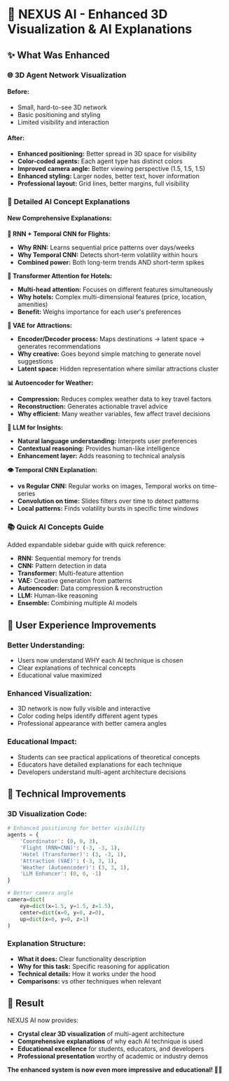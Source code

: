# 🎯 NEXUS AI - Enhanced 3D Visualization & AI Explanations

## ✨ What Was Enhanced

### 🌐 **3D Agent Network Visualization**

#### **Before:**
- Small, hard-to-see 3D network
- Basic positioning and styling
- Limited visibility and interaction

#### **After:**
- **Enhanced positioning:** Better spread in 3D space for visibility
- **Color-coded agents:** Each agent type has distinct colors
- **Improved camera angle:** Better viewing perspective (1.5, 1.5, 1.5)
- **Enhanced styling:** Larger nodes, better text, hover information
- **Professional layout:** Grid lines, better margins, full visibility

### 🧠 **Detailed AI Concept Explanations**

#### **New Comprehensive Explanations:**

**🔮 RNN + Temporal CNN for Flights:**
- **Why RNN:** Learns sequential price patterns over days/weeks
- **Why Temporal CNN:** Detects short-term volatility within hours
- **Combined power:** Both long-term trends AND short-term spikes

**🎯 Transformer Attention for Hotels:**
- **Multi-head attention:** Focuses on different features simultaneously
- **Why hotels:** Complex multi-dimensional features (price, location, amenities)
- **Benefit:** Weighs importance for each user's preferences

**🔄 VAE for Attractions:**
- **Encoder/Decoder process:** Maps destinations → latent space → generates recommendations
- **Why creative:** Goes beyond simple matching to generate novel suggestions
- **Latent space:** Hidden representation where similar attractions cluster

**📊 Autoencoder for Weather:**
- **Compression:** Reduces complex weather data to key travel factors
- **Reconstruction:** Generates actionable travel advice
- **Why efficient:** Many weather variables, few affect travel decisions

**🤖 LLM for Insights:**
- **Natural language understanding:** Interprets user preferences
- **Contextual reasoning:** Provides human-like intelligence
- **Enhancement layer:** Adds reasoning to technical analysis

**👁️ Temporal CNN Explanation:**
- **vs Regular CNN:** Regular works on images, Temporal works on time-series
- **Convolution on time:** Slides filters over time to detect patterns
- **Local patterns:** Finds volatility bursts in specific time windows

### 📚 **Quick AI Concepts Guide**
Added expandable sidebar guide with quick reference:
- **RNN:** Sequential memory for trends
- **CNN:** Pattern detection in data  
- **Transformer:** Multi-feature attention
- **VAE:** Creative generation from patterns
- **Autoencoder:** Data compression & reconstruction
- **LLM:** Human-like reasoning
- **Ensemble:** Combining multiple AI models

## 🎯 **User Experience Improvements**

### **Better Understanding:**
- Users now understand WHY each AI technique is chosen
- Clear explanations of technical concepts
- Educational value maximized

### **Enhanced Visualization:**
- 3D network is now fully visible and interactive
- Color coding helps identify different agent types
- Professional appearance with better camera angles

### **Educational Impact:**
- Students can see practical applications of theoretical concepts
- Educators have detailed explanations for each technique
- Developers understand multi-agent architecture decisions

## 🚀 **Technical Improvements**

### **3D Visualization Code:**
```python
# Enhanced positioning for better visibility
agents = {
    'Coordinator': (0, 0, 3),
    'Flight (RNN+CNN)': (-3, -3, 1),
    'Hotel (Transformer)': (3, -3, 1),
    'Attraction (VAE)': (-3, 3, 1),
    'Weather (Autoencoder)': (3, 3, 1),
    'LLM Enhancer': (0, 0, -1)
}

# Better camera angle
camera=dict(
    eye=dict(x=1.5, y=1.5, z=1.5),
    center=dict(x=0, y=0, z=0),
    up=dict(x=0, y=0, z=1)
)
```

### **Explanation Structure:**
- **What it does:** Clear functionality description
- **Why for this task:** Specific reasoning for application
- **Technical details:** How it works under the hood
- **Comparisons:** vs other techniques when relevant

## 🎉 **Result**

NEXUS AI now provides:
- **Crystal clear 3D visualization** of multi-agent architecture
- **Comprehensive explanations** of why each AI technique is used
- **Educational excellence** for students, educators, and developers
- **Professional presentation** worthy of academic or industry demos

**The enhanced system is now even more impressive and educational! 🧠✨**
